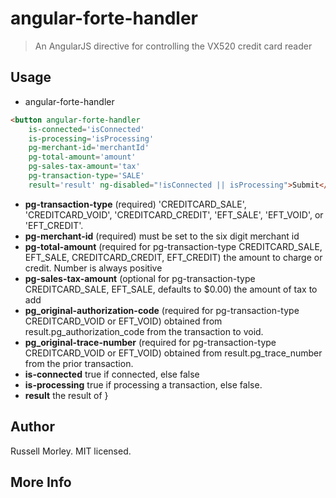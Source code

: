 # angular-forte-handler

> An AngularJS directive for controlling the VX520 credit card reader

## Usage
+ angular-forte-handler
```html
<button angular-forte-handler 
    is-connected='isConnected' 
    is-processing='isProcessing' 
    pg-merchant-id='merchantId' 
    pg-total-amount='amount' 
    pg-sales-tax-amount='tax' 
    pg-transaction-type='SALE' 
    result='result' ng-disabled="!isConnected || isProcessing">Submit</button>
```

*   **pg-transaction-type** (required) 'CREDITCARD_SALE', 'CREDITCARD_VOID', 'CREDITCARD_CREDIT', 'EFT_SALE', 'EFT_VOID', or 'EFT_CREDIT'. 
*   **pg-merchant-id** (required) must be set to the six digit merchant id
*   **pg-total-amount** (required for pg-transaction-type CREDITCARD_SALE, EFT_SALE, CREDITCARD_CREDIT, EFT_CREDIT) the amount to charge or credit. Number is always positive
*   **pg-sales-tax-amount** (optional for pg-transaction-type CREDITCARD_SALE, EFT_SALE, defaults to $0.00) the amount of tax to add
*   **pg_original-authorization-code** (required for pg-transaction-type CREDITCARD_VOID or EFT_VOID) obtained from result.pg_authorization_code from the transaction to void.
*   **pg_original-trace-number** (required for pg-transaction-type CREDITCARD_VOID or EFT_VOID) obtained from result.pg_trace_number from the prior transaction.
*   **is-connected** true if connected, else false
*   **is-processing** true if processing a transaction, else false.
*   **result** the result of 
                        }

## Author

Russell Morley. MIT licensed.

## More Info

